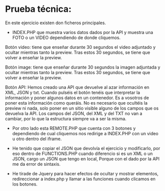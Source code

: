 # Prueba técnica:

En este ejercicio existen don ficheros principales.

* INDEX.PHP que muestra varios datos dados por la API y muestra una FOTO o un
VIDEO dependiendo de donde cliquemos.

Botón video: tiene que enseñar durante 30 segundos el video adjuntado y ocultar
mientras tanto la preview. Tras estos 30 segundos, se tiene que volver a enseñar
la preview.

Botón image: tiene que enseñar durante 30 segundos la imagen adjuntada y ocultar
mientras tanto la preview. Tras estos 30 segundos, se tiene que volver a enseñar
la preview.

Botón API: Hemos creado una API que devuelve al azar información en XML, JSON y
txt. Cuando pulséis el botón tenéis que interpretar la información y poner
algunos datos en un contenedor. Es a vosotros de poner esta información como
queráis. No es necesario que ocultéis la preview ni nada, solo poner en un sitio
visible alguno de los campos que os devuelva la API. Los campos del JSON, del
XML y del TXT no van a cambiar, por lo que la estructura siempre va a ser la misma.

* Por otro lado esta REMOTE.PHP que cuenta con 3 botones y dependiendo de cual
cliquemos nos redirige a INDEX.PHP con un video u otro dentro del iframe.


* He tenido que copiar el JSON que devolvía el ejercicio y modificarlo, por eso
dentro de FUNCTIONS.PHP cuando diferencio si es un XML o un JSON, cargo un JSON
que tengo en local, Porque con el dado por la API me da error de sintaxis.

* He tirade de Jquery para hacer efectos de ocultar y mostrar elementos,
redireccionar a index.php y llamar a las funciones cuando clicamos
en los botones.
